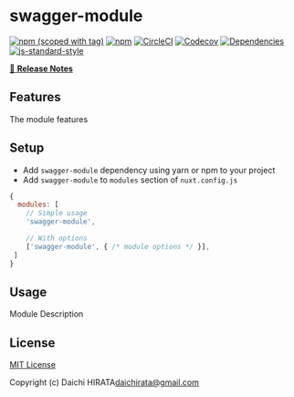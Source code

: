 # swagger-module
[![npm (scoped with tag)](https://img.shields.io/npm/v/swagger-module/latest.svg?style=flat-square)](https://npmjs.com/package/swagger-module)
[![npm](https://img.shields.io/npm/dt/swagger-module.svg?style=flat-square)](https://npmjs.com/package/swagger-module)
[![CircleCI](https://img.shields.io/circleci/project/github/daichirata/swagger-module.svg?style=flat-square)](https://circleci.com/gh/daichirata/swagger-module)
[![Codecov](https://img.shields.io/codecov/c/github/daichirata/swagger-module.svg?style=flat-square)](https://codecov.io/gh/daichirata/swagger-module)
[![Dependencies](https://david-dm.org/daichirata/swagger-module/status.svg?style=flat-square)](https://david-dm.org/daichirata/swagger-module)
[![js-standard-style](https://img.shields.io/badge/code_style-standard-brightgreen.svg?style=flat-square)](http://standardjs.com)

> 

[📖 **Release Notes**](./CHANGELOG.md)

## Features

The module features

## Setup
- Add `swagger-module` dependency using yarn or npm to your project
- Add `swagger-module` to `modules` section of `nuxt.config.js`

```js
{
  modules: [
    // Simple usage
    'swagger-module',

    // With options
    ['swagger-module', { /* module options */ }],
 ]
}
```

## Usage

Module Description

## License

[MIT License](./LICENSE)

Copyright (c) Daichi HIRATA<daichirata@gmail.com>
